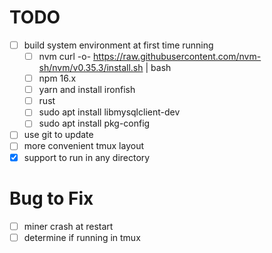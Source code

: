 # TODO
- [ ] build system environment at first time running
    - [ ] nvm curl -o- https://raw.githubusercontent.com/nvm-sh/nvm/v0.35.3/install.sh | bash
    - [ ] npm 16.x
    - [ ] yarn and install ironfish
    - [ ] rust
    - [ ] sudo apt install libmysqlclient-dev
    - [ ] sudo apt install pkg-config
- [ ] use git to update
- [ ] more convenient tmux layout
- [x] support to run in any directory

# Bug to Fix
- [ ] miner crash at restart
- [ ] determine if running in tmux
